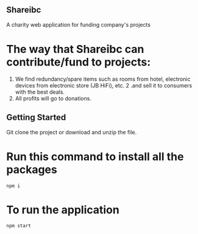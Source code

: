 ## Shareibc

A charity web application for funding company's projects

# The way that Shareibc can contribute/fund to projects:
1. We find redundancy/spare items such as rooms from hotel, electronic devices from electronic store (JB HiFi), etc.
2 .and sell it to consumers with the best deals.
3. All profits will go to donations.
## Getting Started
Git clone the project or download and unzip the file.

# Run this command to install all the packages
```
npm i
```
# To run the application
```
npm start
```
